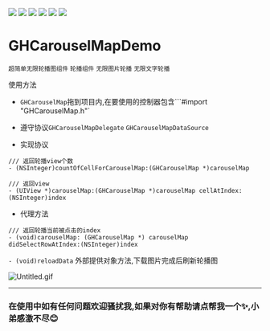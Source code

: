 ![](https://img.shields.io/badge/platform-iOS-red.svg) ![](https://img.shields.io/badge/language-Objective--C-orange.svg) 
![](https://img.shields.io/badge/license-MIT%20License-brightgreen.svg) 
![](https://img.shields.io/appveyor/ci/gruntjs/grunt.svg)
![](https://img.shields.io/vscode-marketplace/d/repo.svg)
![](https://img.shields.io/cocoapods/l/packageName.svg)

# GHCarouselMapDemo
`超简单无限轮播图组件` `轮播组件` `无限图片轮播` `无限文字轮播`




使用方法

* `GHCarouselMap`拖到项目内,在要使用的控制器包含```#import "GHCarouselMap.h"`


* 遵守协议`GHCarouselMapDelegate` `GHCarouselMapDataSource`


* 实现协议

```
/// 返回轮播view个数
- (NSInteger)countOfCellForCarouselMap:(GHCarouselMap *)carouselMap

/// 返回view
- (UIView *)carouselMap:(GHCarouselMap *)carouselMap cellAtIndex:(NSInteger)index

```


* 代理方法

```
/// 返回轮播当前被点击的index
- (void)carouselMap: (GHCarouselMap *) carouselMap didSelectRowAtIndex:(NSInteger)index 

```

`- (void)reloadData` 外部提供对象方法,下载图片完成后刷新轮播图



![Untitled.gif](https://upload-images.jianshu.io/upload_images/1419035-cd995fcf1da1d1b1.gif?imageMogr2/auto-orient/strip)



---


### 在使用中如有任何问题欢迎骚扰我,如果对你有帮助请点帮我一个✨,小弟感激不尽:blush:

